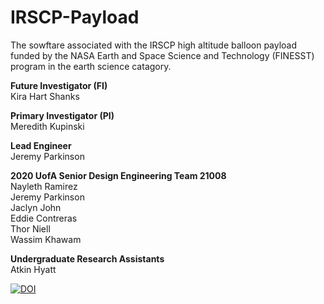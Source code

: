 # IRSCP-Payload
The sowftare associated with the IRSCP high altitude balloon payload funded by the NASA Earth and Space Science and Technology (FINESST) program in the earth science catagory. 

**Future Investigator (FI)** <br />
Kira Hart Shanks

**Primary Investigator (PI)** <br />
Meredith Kupinski

**Lead Engineer** <br />
Jeremy Parkinson

**2020 UofA Senior Design Engineering Team 21008** <br />
Nayleth Ramirez  <br />
Jeremy Parkinson  <br />
Jaclyn John  <br />
Eddie Contreras  <br />
Thor Niell  <br />
Wassim Khawam

**Undergraduate Research Assistants**<br />
Atkin Hyatt <br />

[![DOI](https://zenodo.org/badge/288764467.svg)](https://zenodo.org/badge/latestdoi/288764467)
